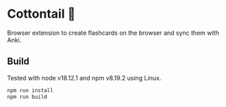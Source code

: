 # Cottontail 🐰

Browser extension to create flashcards on the browser and sync them with Anki.

## Build

Tested with node v18.12.1 and npm v8.19.2 using Linux.

```bash
npm run install
npm run build
```
